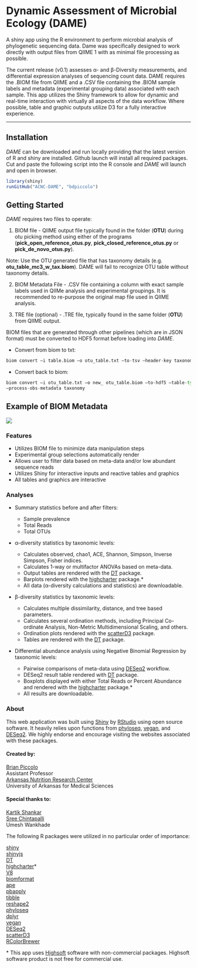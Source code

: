 # Dynamic Assessment of Microbial Ecology (DAME)

A shiny app using the R environment to perform microbial analysis of phylogenetic sequencing data.  Dame was specifically designed to work directly with output files from QIIME 1 with as minimal file processing as possible.

The current release (v0.1) assesses α- and β-Diversity measurements, and differential expression analyses of sequencing count data. DAME requires the .BIOM file from QIIME and a .CSV file containing the .BIOM sample labels and metadata (experimental grouping data) associated with each sample. This app utilizes the Shiny framework to allow for dynamic and real-time interaction with virtually all aspects of the data workflow. Where possible, table and graphic outputs utilize D3 for a fully interactive experience.

---

## Installation

*DAME* can be downloaded and run locally providing that the latest version of R and shiny are installed.  Github launch will install all required packages. Cut and paste the following script into the R console and *DAME* will launch and open in browser.

```r
library(shiny)
runGitHub("ACNC-DAME", "bdpiccolo")
```

## Getting Started

*DAME* requires two files to operate:

1. BIOM file - QIIME output file typically found in the folder (**OTU**) during otu picking method using either of the programs (**pick_open_reference_otus.py**, **pick_closed_reference_otus.py** or **pick_de_novo_otus.py**).

  Note: Use the OTU generated file that has taxonomy details (e.g. **otu_table_mc3_w_tax.biom**).  DAME will fail to recognize OTU table without taxonomy details.

2. BIOM Metadata File - .CSV file containing a column with exact sample labels used in QIIMe analysis and experimental groupings.  It is recommended to re-purpose the original map file used in QIIME analysis.

3. TRE file (optional) - .TRE file, typically found in the same folder (**OTU**) from QIIME output.

BIOM files that are generated through other pipelines (which are in JSON format) must be converted to HDF5 format before loading into *DAME*.

* Convert from biom to txt:

```python
biom convert –i table.biom –o otu_table.txt –to-tsv –header-key taxonomy
```

*	Convert back to biom:

```python
biom convert –i otu_table.txt –o new_ otu_table.biom –to-hdf5 –table-type=”OTU table”
–process-obs-metadata taxonomy
```

## Example of BIOM Metadata 

![](https://github.com/bdpiccolo/ACNC-DAME/blob/master/www/MetadataPic.png?raw=true)

### Features 

- Utilizes BIOM file to minimize data manipulation steps
- Experimental group selections automatically render 
- Allows user to filter data based on meta-data and/or low abundant sequence reads
- Utilizes Shiny for interactive inputs and reactive tables and graphics
- All tables and graphics are interactive

### Analyses 

- Summary statistics before and after filters:
   * Sample prevalence
   * Total Reads
   * Total OTUs 
   
- α-diversity statistics by taxonomic levels:
   * Calculates observed, chao1, ACE, Shannon, Simpson, Inverse Simpson, Fisher indices.
   * Calculates 1-way or multifactor ANOVAs based on meta-data.
   * Output tables are rendered with the [DT](https://rstudio.github.io/DT/) package.
   * Barplots rendered with the [highcharter](http://jkunst.com/highcharter/) package.*
   * All data (α-diversity calculations and statistics) are downloadable.
   
- β-diversity statistics by taxonomic levels:
   * Calculates multiple dissimilarity, distance, and tree based parameters.
   * Calculates several ordination methods, including Principal Co-ordinate Analysis, Non-Metric Multidimensional Scaling, and others.
   * Ordination plots rendered with the [scatterD3](https://cran.r-project.org/web/packages/scatterD3/vignettes/introduction.html) package.
   * Tables are rendered with the [DT](https://rstudio.github.io/DT/) package.
   
- Differential abundance analysis using Negative Binomial Regression by taxonomic levels:
   * Pairwise comparisons of meta-data using [DESeq2](http://genomebiology.biomedcentral.com/articles/10.1186/s13059-014-0550-8) workflow.
   * DESeq2 result table rendered with [DT](https://rstudio.github.io/DT/) package.
   * Boxplots displayed with either Total Reads or Percent Abundance and rendered with the [highcharter](http://jkunst.com/highcharter/) package.*
   * All results are downloadable.

### About 

This web application was built using [Shiny](http://shiny.rstudio.com/) by [RStudio](https://www.rstudio.com/) using open source software.  It heavily relies upon functions from [phyloseq](https://joey711.github.io/phyloseq/), [vegan](https://github.com/vegandevs/vegan), and [DESeq2](https://bioconductor.org/packages/release/bioc/html/DESeq2.html).  We highly endorse and encourage visiting the websites associated with these packages.

#### Created by: 

  [Brian Piccolo](https://www.ncbi.nlm.nih.gov/myncbi/browse/collection/47610545/?sort=date&direction=descending)  
  Assistant Professor  
  [Arkansas Nutrition Research Center](http://acnc.uamsweb.com/home/faculty-listing/brian-piccolo/)  
  University of Arkansas for Medical Sciences  

#### Special thanks to:

  [Kartik Shankar](http://acnc.uamsweb.com/home/faculty-listing/kartik-shankar/)  
  [Sree Chintapalli](http://acnc.uamsweb.com/home/faculty-listing/sree-v-chintapalli/)  
  Umesh Wankhade

The following R packages were utilized in no particular order of importance:

  [shiny](http://shiny.rstudio.com/)  
  [shinyjs](https://github.com/daattali/shinyjs)  
  [DT](https://rstudio.github.io/DT/)  
  [highcharter](http://jkunst.com/highcharter/)*  
  [V8](https://cran.r-project.org/web/packages/V8/vignettes/v8_intro.html)  
  [biomformat](https://www.bioconductor.org/packages/release/bioc/html/biomformat.html)  
  [ape](http://ape-package.ird.fr/)  
  [pbapply](https://github.com/psolymos/pbapply)  
  [tibble](https://github.com/tidyverse/tibble)  
  [reshape2](https://github.com/hadley/reshape)  
  [phyloseq](https://joey711.github.io/phyloseq/)  
  [dplyr](https://github.com/hadley/dplyr)  
  [vegan](https://github.com/vegandevs/vegan)  
  [DESeq2](https://bioconductor.org/packages/release/bioc/html/DESeq2.html)  
  [scatterD3](https://github.com/juba/scatterD3)  
  [RColorBrewer](http://colorbrewer2.org/)  
						
\* This app uses [Highsoft](https://shop.highsoft.com/faq/non-commercial) software with non-commercial packages.  Highsoft software product is not free for commercial use.

